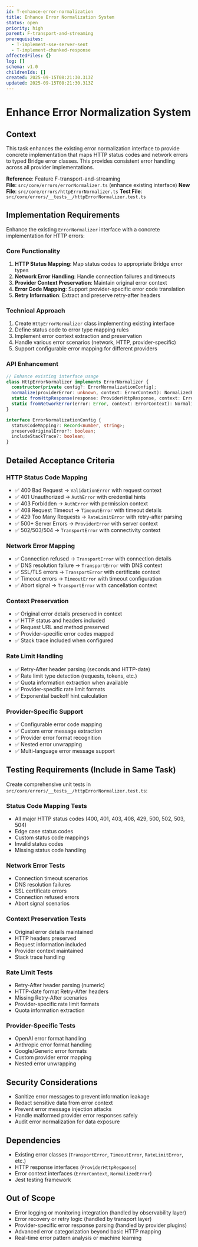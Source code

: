 ```yaml
---
id: T-enhance-error-normalization
title: Enhance Error Normalization System
status: open
priority: high
parent: F-transport-and-streaming
prerequisites:
  - T-implement-sse-server-sent
  - T-implement-chunked-response
affectedFiles: {}
log: []
schema: v1.0
childrenIds: []
created: 2025-09-15T08:21:30.313Z
updated: 2025-09-15T08:21:30.313Z
---
```


# Enhance Error Normalization System

## Context

This task enhances the existing error normalization interface to provide concrete implementation that maps HTTP status codes and network errors to typed Bridge error classes. This provides consistent error handling across all provider implementations.

**Reference**: Feature F-transport-and-streaming  
**File**: `src/core/errors/errorNormalizer.ts` (enhance existing interface)
**New File**: `src/core/errors/httpErrorNormalizer.ts`
**Test File**: `src/core/errors/__tests__/httpErrorNormalizer.test.ts`

## Implementation Requirements

Enhance the existing `ErrorNormalizer` interface with a concrete implementation for HTTP errors:

### Core Functionality

1. **HTTP Status Mapping**: Map status codes to appropriate Bridge error types
2. **Network Error Handling**: Handle connection failures and timeouts
3. **Provider Context Preservation**: Maintain original error context
4. **Error Code Mapping**: Support provider-specific error code translation
5. **Retry Information**: Extract and preserve retry-after headers

### Technical Approach

1. Create `HttpErrorNormalizer` class implementing existing interface
2. Define status code to error type mapping rules
3. Implement error context extraction and preservation
4. Handle various error scenarios (network, HTTP, provider-specific)
5. Support configurable error mapping for different providers

### API Enhancement

```typescript
// Enhance existing interface usage
class HttpErrorNormalizer implements ErrorNormalizer {
  constructor(private config?: ErrorNormalizationConfig);
  normalize(providerError: unknown, context: ErrorContext): NormalizedError;
  static fromHttpResponse(response: ProviderHttpResponse, context: ErrorContext): NormalizedError;
  static fromNetworkError(error: Error, context: ErrorContext): NormalizedError;
}

interface ErrorNormalizationConfig {
  statusCodeMapping?: Record<number, string>;
  preserveOriginalError?: boolean;
  includeStackTrace?: boolean;
}
```

## Detailed Acceptance Criteria

### HTTP Status Code Mapping

- ✅ 400 Bad Request → `ValidationError` with request context
- ✅ 401 Unauthorized → `AuthError` with credential hints
- ✅ 403 Forbidden → `AuthError` with permission context
- ✅ 408 Request Timeout → `TimeoutError` with timeout details
- ✅ 429 Too Many Requests → `RateLimitError` with retry-after parsing
- ✅ 500+ Server Errors → `ProviderError` with server context
- ✅ 502/503/504 → `TransportError` with connectivity context

### Network Error Mapping

- ✅ Connection refused → `TransportError` with connection details
- ✅ DNS resolution failure → `TransportError` with DNS context
- ✅ SSL/TLS errors → `TransportError` with certificate context
- ✅ Timeout errors → `TimeoutError` with timeout configuration
- ✅ Abort signal → `TransportError` with cancellation context

### Context Preservation

- ✅ Original error details preserved in context
- ✅ HTTP status and headers included
- ✅ Request URL and method preserved
- ✅ Provider-specific error codes mapped
- ✅ Stack trace included when configured

### Rate Limit Handling

- ✅ Retry-After header parsing (seconds and HTTP-date)
- ✅ Rate limit type detection (requests, tokens, etc.)
- ✅ Quota information extraction when available
- ✅ Provider-specific rate limit formats
- ✅ Exponential backoff hint calculation

### Provider-Specific Support

- ✅ Configurable error code mapping
- ✅ Custom error message extraction
- ✅ Provider error format recognition
- ✅ Nested error unwrapping
- ✅ Multi-language error message support

## Testing Requirements (Include in Same Task)

Create comprehensive unit tests in `src/core/errors/__tests__/httpErrorNormalizer.test.ts`:

### Status Code Mapping Tests

- All major HTTP status codes (400, 401, 403, 408, 429, 500, 502, 503, 504)
- Edge case status codes
- Custom status code mappings
- Invalid status codes
- Missing status code handling

### Network Error Tests

- Connection timeout scenarios
- DNS resolution failures
- SSL certificate errors
- Connection refused errors
- Abort signal scenarios

### Context Preservation Tests

- Original error details maintained
- HTTP headers preserved
- Request information included
- Provider context maintained
- Stack trace handling

### Rate Limit Tests

- Retry-After header parsing (numeric)
- HTTP-date format Retry-After headers
- Missing Retry-After scenarios
- Provider-specific rate limit formats
- Quota information extraction

### Provider-Specific Tests

- OpenAI error format handling
- Anthropic error format handling
- Google/Generic error formats
- Custom provider error mapping
- Nested error unwrapping

## Security Considerations

- Sanitize error messages to prevent information leakage
- Redact sensitive data from error context
- Prevent error message injection attacks
- Handle malformed provider error responses safely
- Audit error normalization for data exposure

## Dependencies

- Existing error classes (`TransportError`, `TimeoutError`, `RateLimitError`, etc.)
- HTTP response interfaces (`ProviderHttpResponse`)
- Error context interfaces (`ErrorContext`, `NormalizedError`)
- Jest testing framework

## Out of Scope

- Error logging or monitoring integration (handled by observability layer)
- Error recovery or retry logic (handled by transport layer)
- Provider-specific error response parsing (handled by provider plugins)
- Advanced error categorization beyond basic HTTP mapping
- Real-time error pattern analysis or machine learning
